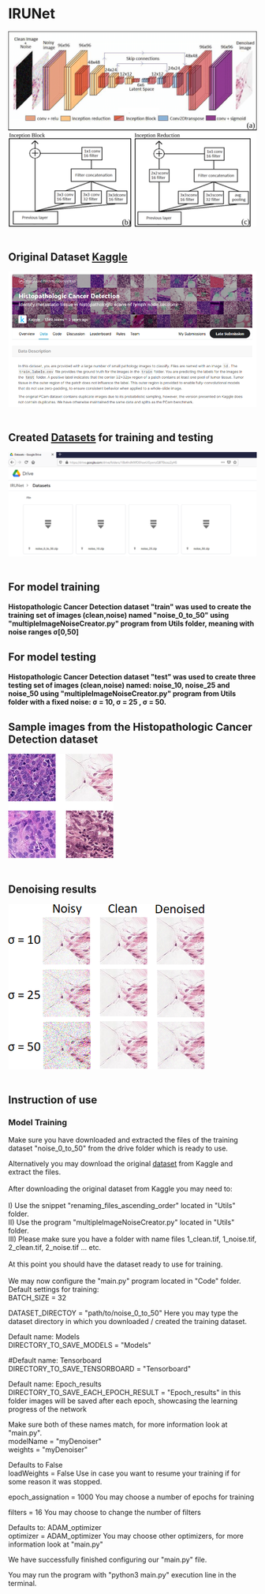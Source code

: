 # IRUNet

![IRUNet architecture](https://github.com/Fabio-Gil-Z/IRUNet/blob/main/README_FILES/IRUNet_network_architecture.png)<br /> <br />
## Original Dataset [Kaggle](https://www.kaggle.com/c/histopathologic-cancer-detection/data)
![kaggle dataset description](https://github.com/Fabio-Gil-Z/IRUNet/blob/main/README_FILES/kaggle_dataset_description.png)<br /> <br />
## Created [Datasets](https://drive.google.com/drive/folders/1PdTrAV-PUpFhdvhFtfOggpLbOpDEouLc?usp=sharing) for training and testing  <br />
![self created datasets](https://github.com/Fabio-Gil-Z/IRUNet/blob/main/README_FILES/self_created_datasets_sample_image.png)<br /> <br />
## For model training <br />
#### Histopathologic Cancer Detection dataset "train" was used to create the training set of images (clean,noise) named "noise_0_to_50" using "multipleImageNoiseCreator.py" program from Utils folder, meaning with noise ranges σ[0,50]
## For model testing <br />

#### Histopathologic Cancer Detection dataset "test" was used to create three testing set of images (clean,noise) named: noise_10, noise_25 and noise_50 using "multipleImageNoiseCreator.py" program from Utils folder with a fixed noise: σ = 10, σ = 25 , σ = 50.

## Sample images from the Histopathologic Cancer Detection dataset
![Kaggle dataset Sample Images](https://github.com/Fabio-Gil-Z/IRUNet/blob/main/README_FILES/sample_images.png)<br /> <br />

## Denoising results
![Denoising results](https://github.com/Fabio-Gil-Z/IRUNet/blob/main/README_FILES/denoised.png)<br /> <br />


## Instruction of use <br />
### Model Training <br />
Make sure you have downloaded and extracted the files of the training dataset "noise_0_to_50" from the drive folder which is ready to use. <br />

Alternatively you may download the original [dataset](https://www.kaggle.com/c/histopathologic-cancer-detection/data) from Kaggle and extract the files. <br /> <br />
After downloading the original dataset from Kaggle you may need to: <br /><br />
     I) Use the snippet "renaming_files_ascending_order" located in "Utils" folder. <br />
    II) Use the program "multipleImageNoiseCreator.py" located in "Utils" folder. <br />
   III) Please make sure you have a folder with name files 1_clean.tif, 1_noise.tif, 2_clean.tif, 2_noise.tif ... etc. <br /><br />
At this point you should have the dataset ready to use for training. <br /><br />
We may now configure the "main.py" program located in "Code" folder. <br />
Default settings for training: <br />
BATCH_SIZE = 32 <br />

DATASET_DIRECTOY = "path/to/noise_0_to_50" Here you may type the dataset directory in which you downloaded / created the training dataset. <br />

Default name: Models <br />
DIRECTORY_TO_SAVE_MODELS = "Models" <br />

#Default name: Tensorboard <br />
DIRECTORY_TO_SAVE_TENSORBOARD = "Tensorboard" <br />

Default name: Epoch_results <br />
DIRECTORY_TO_SAVE_EACH_EPOCH_RESULT = "Epoch_results" in this folder images will be saved after each epoch, showcasing the learning progress of the network <br />

Make sure both of these names match, for more information look at "main.py".<br />
modelName = "myDenoiser" <br />
weights = "myDenoiser"   <br />

Defaults to False <br />
loadWeights = False   Use in case you want to resume your training if for some reason it was stopped. <br />

epoch_assignation = 1000  You may choose a number of epochs for training <br />

filters = 16 You may choose to change the number of filters <br />

Defaults to: ADAM_optimizer <br />
optimizer       = ADAM_optimizer You may choose other optimizers, for more information look at "main.py"<br />

We have successfully finished configuring our "main.py" file. <br />

You may run the program with "python3 main.py" execution line in the terminal.


